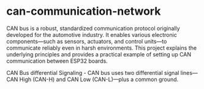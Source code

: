 # can-communication-network

CAN bus is a robust, standardized communication protocol originally developed for the automotive industry. It enables various electronic components—such as sensors, actuators, and control units—to communicate reliably even in harsh environments. This project explains the underlying principles and provides a practical example of setting up CAN communication between ESP32 boards.

CAN Bus differential Signaling - CAN bus uses two differential signal lines—CAN High (CAN-H) and CAN Low (CAN-L)—plus a common ground.
